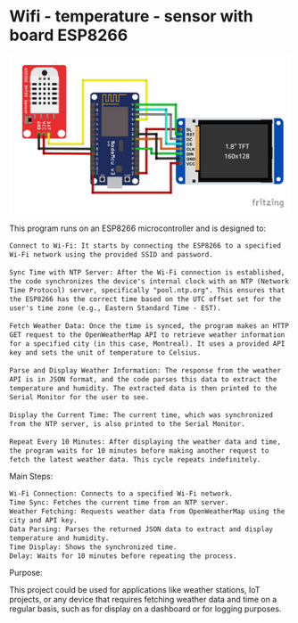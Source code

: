 # Wifi - temperature - sensor with board ESP8266

![My Image](Sketch_connection.png)

This program runs on an ESP8266 microcontroller and is designed to:

    Connect to Wi-Fi: It starts by connecting the ESP8266 to a specified Wi-Fi network using the provided SSID and password.

    Sync Time with NTP Server: After the Wi-Fi connection is established, the code synchronizes the device's internal clock with an NTP (Network Time Protocol) server, specifically "pool.ntp.org". This ensures that the ESP8266 has the correct time based on the UTC offset set for the user's time zone (e.g., Eastern Standard Time - EST).

    Fetch Weather Data: Once the time is synced, the program makes an HTTP GET request to the OpenWeatherMap API to retrieve weather information for a specified city (in this case, Montreal). It uses a provided API key and sets the unit of temperature to Celsius.

    Parse and Display Weather Information: The response from the weather API is in JSON format, and the code parses this data to extract the temperature and humidity. The extracted data is then printed to the Serial Monitor for the user to see.

    Display the Current Time: The current time, which was synchronized from the NTP server, is also printed to the Serial Monitor.

    Repeat Every 10 Minutes: After displaying the weather data and time, the program waits for 10 minutes before making another request to fetch the latest weather data. This cycle repeats indefinitely.

Main Steps:

    Wi-Fi Connection: Connects to a specified Wi-Fi network.
    Time Sync: Fetches the current time from an NTP server.
    Weather Fetching: Requests weather data from OpenWeatherMap using the city and API key.
    Data Parsing: Parses the returned JSON data to extract and display temperature and humidity.
    Time Display: Shows the synchronized time.
    Delay: Waits for 10 minutes before repeating the process.

Purpose:

This project could be used for applications like weather stations, IoT projects, or any device that requires fetching weather data and time on a regular basis, such as for display on a dashboard or for logging purposes.
